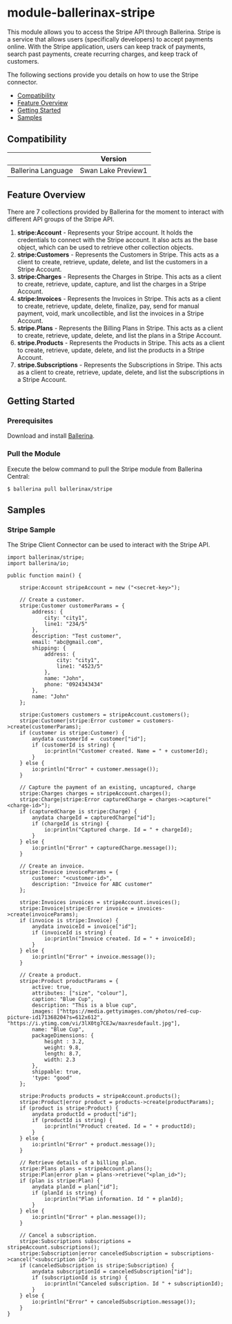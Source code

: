 # module-ballerinax-stripe

This module allows you to access the Stripe API through Ballerina. Stripe is a service that allows users (specifically developers) to accept payments online. With the Stripe application, users can keep track of payments, search past payments, create recurring charges, and keep track of customers.

The following sections provide you details on how to use the Stripe connector.

- [Compatibility](#compatibility)
- [Feature Overview](#feature-overview)
- [Getting Started](#getting-started)
- [Samples](#samples)

## Compatibility

|                             |           Version           |
|:---------------------------:|:---------------------------:|
| Ballerina Language          |   Swan Lake Preview1        |

## Feature Overview

There are 7 collections provided by Ballerina for the moment to interact with different API groups of the Stripe API. 
1. **stripe:Account** - Represents your Stripe account. It holds the credentials to connect with the Stripe account. It also acts as the base object, which can be used to retrieve other collection objects.
2. **stripe:Customers** - Represents the Customers in Stripe. This acts as a client to create, retrieve, update, delete, and list the customers in a Stripe Account.
3. **stripe:Charges** - Represents the Charges in Stripe. This acts as a client to create, retrieve, update, capture, and list the charges in a Stripe Account.
4. **stripe:Invoices** - Represents the Invoices in Stripe. This acts as a client to create, retrieve, update, delete, finalize, pay, send for manual payment, void, mark uncollectible, and list the invoices in a Stripe Account.
5. **stripe.Plans** - Represents the Billing Plans in Stripe. This acts as a client to create, retrieve, update, delete, and list the plans in a Stripe Account.
6. **stripe.Products** - Represents the Products in Stripe. This acts as a client to create, retrieve, update, delete, and list the products in a Stripe Account.
7. **stripe.Subscriptions** - Represents the Subscriptions in Stripe. This acts as a client to create, retrieve, update, delete, and list the subscriptions in a Stripe Account.

## Getting Started

### Prerequisites
Download and install [Ballerina](https://ballerinalang.org/downloads/).

### Pull the Module
Execute the below command to pull the Stripe module from Ballerina Central:
```ballerina
$ ballerina pull ballerinax/stripe
```

## Samples

### Stripe Sample
The Stripe Client Connector can be used to interact with the Stripe API.

```ballerina
import ballerinax/stripe;
import ballerina/io;

public function main() {

    stripe:Account stripeAccount = new ("<secret-key>");

    // Create a customer.
    stripe:Customer customerParams = {
        address: {
            city: "city1",
            line1: "234/5"
        },
        description: "Test customer",
        email: "abc@gmail.com",
        shipping: {
            address: {
                city: "city1",
                line1: "4523/5"
            },
            name: "John",
            phone: "0924343434"
        },
        name: "John"
    };
    
    stripe:Customers customers = stripeAccount.customers();
    stripe:Customer|stripe:Error customer = customers->create(customerParams);
    if (customer is stripe:Customer) { 
        anydata customerId =  customer["id"];
        if (customerId is string) { 
            io:println("Customer created. Name = " + customerId);
        }
    } else {
        io:println("Error" + customer.message());
    }

    // Capture the payment of an existing, uncaptured, charge 
    stripe:Charges charges = stripeAccount.charges();
    stripe:Charge|stripe:Error capturedCharge = charges->capture("<charge-id>"); 
    if (capturedCharge is stripe:Charge) {
        anydata chargeId = capturedCharge["id"];
        if (chargeId is string) {
            io:println("Captured charge. Id = " + chargeId);
        }
    } else {
        io:println("Error" + capturedCharge.message());
    }

    // Create an invoice.
    stripe:Invoice invoiceParams = {
        customer: "<customer-id>",
        description: "Invoice for ABC customer"
    };

    stripe:Invoices invoices = stripeAccount.invoices();
    stripe:Invoice|stripe:Error invoice = invoices->create(invoiceParams);
    if (invoice is stripe:Invoice) {
        anydata invoiceId = invoice["id"];
        if (invoiceId is string) {
            io:println("Invoice created. Id = " + invoiceId);
        }
    } else {
        io:println("Error" + invoice.message());
    }

    // Create a product.
    stripe:Product productParams = {
        active: true,
        attributes: ["size", "colour"],
        caption: "Blue Cup",
        description: "This is a blue cup",
        images: ["https://media.gettyimages.com/photos/red-cup-picture-id171368204?s=612x612", "https://i.ytimg.com/vi/3lX0tg7CEJw/maxresdefault.jpg"],
        name: "Blue Cup",
        packageDimensions: {
            height : 3.2,
            weight: 9.8,
            length: 8.7,
            width: 2.3
        },
        shippable: true,
        'type: "good"
    };

    stripe:Products products = stripeAccount.products();
    stripe:Product|error product = products->create(productParams);
    if (product is stripe:Product) {
        anydata productId = product["id"];
        if (productId is string) {
            io:println("Product created. Id = " + productId);
        }
    } else {
        io:println("Error" + product.message());
    }

    // Retrieve details of a billing plan.
    stripe:Plans plans = stripeAccount.plans();
    stripe:Plan|error plan = plans->retrieve("<plan_id>");
    if (plan is stripe:Plan) {
        anydata planId = plan["id"];
        if (planId is string) { 
            io:println("Plan information. Id " + planId);
        }
    } else {
        io:println("Error" + plan.message());
    }

    // Cancel a subscription.
    stripe:Subscriptions subscriptions = stripeAccount.subscriptions();
    stripe:Subscription|error canceledSubscription = subscriptions->cancel("<subscription id>");
    if (canceledSubscription is stripe:Subscription) {
        anydata subscriptionId = canceledSubscription["id"];
        if (subscriptionId is string) {
            io:println("Canceled subscription. Id " + subscriptionId);
        }
    } else {
        io:println("Error" + canceledSubscription.message());
    }
}
```
